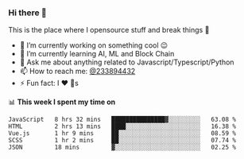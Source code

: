 ### Hi there 👋

<!--
**a233894432/a233894432** is a ✨ _special_ ✨ repository because its `README.md` (this file) appears on your GitHub profile.

Here are some ideas to get you started:

- 🔭 I’m currently working on ...
- 🌱 I’m currently learning ...
- 👯 I’m looking to collaborate on ...
- 🤔 I’m looking for help with ...
- 💬 Ask me about ...
- 📫 How to reach me: ...
- 😄 Pronouns: ...
- ⚡ Fun fact: ...
-->
 
 
This is the place where I opensource stuff and break things :rofl:

- 🔭 I’m currently working on something cool :wink:
- 🌱 I’m currently learning AI, ML and Block Chain
- 💬 Ask me about anything related to Javascript/Typescript/Python
- 📫 How to reach me: [@233894432](https://twitter.com/233894432)
- ⚡ Fun fact: I :heart: :dog:s

📊 **This week I spent my time on**
<!--START_SECTION:waka-->
```text
JavaScript   8 hrs 32 mins   ███████████████▓░░░░░░░░░   63.08 % 
HTML         2 hrs 13 mins   ████░░░░░░░░░░░░░░░░░░░░░   16.38 % 
Vue.js       1 hr 9 mins     ██░░░░░░░░░░░░░░░░░░░░░░░   08.59 % 
SCSS         1 hr 2 mins     ██░░░░░░░░░░░░░░░░░░░░░░░   07.74 % 
JSON         18 mins         ▓░░░░░░░░░░░░░░░░░░░░░░░░   02.25 % 
```
<!--END_SECTION:waka-->
